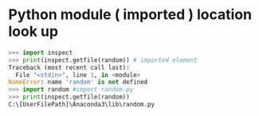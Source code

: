 # Python module ( imported ) location look up

```python
>>> import inspect
>>> print(inspect.getfile(random)) # imported element
Traceback (most recent call last):
  File "<stdin>", line 1, in <module>
NameError: name 'random' is not defined
>>> import random #import random.py
>>> print(inspect.getfile(random))
C:\[UserFilePath]\Anaconda3\lib\random.py
```
